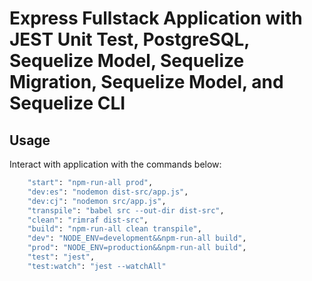 # Express Fullstack Application with JEST Unit Test, PostgreSQL, Sequelize Model, Sequelize Migration, Sequelize Model, and Sequelize CLI

## Usage
Interact with application with the commands below:
```bash
    "start": "npm-run-all prod",
    "dev:es": "nodemon dist-src/app.js",
    "dev:cj": "nodemon src/app.js",
    "transpile": "babel src --out-dir dist-src",
    "clean": "rimraf dist-src",
    "build": "npm-run-all clean transpile",
    "dev": "NODE_ENV=development&&npm-run-all build",
    "prod": "NODE_ENV=production&&npm-run-all build",
    "test": "jest",
    "test:watch": "jest --watchAll"
```